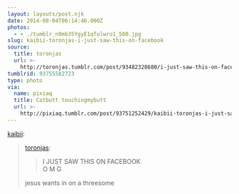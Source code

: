 ```yaml
---
layout: layouts/post.njk
date: 2014-08-04T06:14:46.000Z
photos:
  - - ./tumblr_n9mb35YgyE1qfolwro1_500.jpg
slug: kaibii-toronjas-i-just-saw-this-on-facebook
source:
  title: toronjas
  url: >-
    http://toronjas.tumblr.com/post/93482328680/i-just-saw-this-on-facebook-o-m-g
tumblrid: 93755582723
type: photo
via:
  name: pixiaq
  title: Catbutt touchingmybutt
  url: >-
    http://pixiaq.tumblr.com/post/93751252429/kaibii-toronjas-i-just-saw-this-on-facebook
---
```

<p><a class="tumblr_blog" href="http://kaibii.tumblr.com/post/93521115857/toronjas-i-just-saw-this-on-facebook-o-m-g">kaibii</a>:</p>
<blockquote>
<p><a class="tumblr_blog" href="http://toronjas.tumblr.com/post/93482328680/i-just-saw-this-on-facebook-o-m-g">toronjas</a>:</p>
<blockquote>
<p>I JUST SAW THIS ON FACEBOOK<br/> O M G</p>
</blockquote>
<p>jesus wants in on a threesome</p>
</blockquote>
